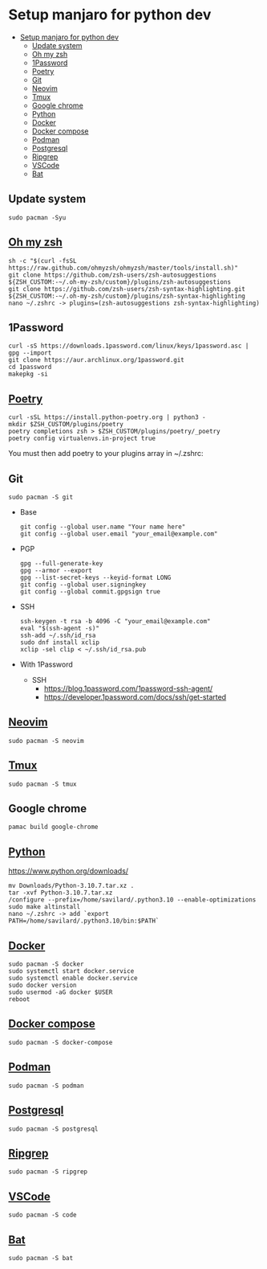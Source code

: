 # Setup manjaro for python dev

<!-- TOC -->
* [Setup manjaro for python dev](#setup-manjaro-for-python-dev)
  * [Update system](#update-system)
  * [Oh my zsh](#oh-my-zsh)
  * [1Password](#1password)
  * [Poetry](#poetry)
  * [Git](#git)
  * [Neovim](#neovim)
  * [Tmux](#tmux)
  * [Google chrome](#google-chrome)
  * [Python](#python)
  * [Docker](#docker)
  * [Docker compose](#docker-compose)
  * [Podman](#podman)
  * [Postgresql](#postgresql)
  * [Ripgrep](#ripgrep)
  * [VSCode](#vscode)
  * [Bat](#bat)
<!-- TOC -->

## Update system
```shell
sudo pacman -Syu
```

## [Oh my zsh](https://ohmyz.sh/)
```shell
sh -c "$(curl -fsSL https://raw.github.com/ohmyzsh/ohmyzsh/master/tools/install.sh)"
git clone https://github.com/zsh-users/zsh-autosuggestions ${ZSH_CUSTOM:-~/.oh-my-zsh/custom}/plugins/zsh-autosuggestions
git clone https://github.com/zsh-users/zsh-syntax-highlighting.git ${ZSH_CUSTOM:-~/.oh-my-zsh/custom}/plugins/zsh-syntax-highlighting
nano ~/.zshrc -> plugins=(zsh-autosuggestions zsh-syntax-highlighting)
```

## 1Password
```shell
curl -sS https://downloads.1password.com/linux/keys/1password.asc | gpg --import
git clone https://aur.archlinux.org/1password.git
cd 1password
makepkg -si
```

## [Poetry](https://python-poetry.org/docs/#installation)
```shell
curl -sSL https://install.python-poetry.org | python3 -
mkdir $ZSH_CUSTOM/plugins/poetry
poetry completions zsh > $ZSH_CUSTOM/plugins/poetry/_poetry
poetry config virtualenvs.in-project true
```
You must then add poetry to your plugins array in ~/.zshrc:

## Git
```shell
sudo pacman -S git
```
* Base
    ```shell
    git config --global user.name "Your name here"
    git config --global user.email "your_email@example.com"
    ```

* PGP
    ```shell
    gpg --full-generate-key
    gpg --armor --export
    gpg --list-secret-keys --keyid-format LONG
    git config --global user.signingkey
    git config --global commit.gpgsign true
    ```

* SSH
    ```shell
    ssh-keygen -t rsa -b 4096 -C "your_email@example.com"
    eval "$(ssh-agent -s)"
    ssh-add ~/.ssh/id_rsa
    sudo dnf install xclip
    xclip -sel clip < ~/.ssh/id_rsa.pub
    ```
  
* With 1Password
  * SSH
    * https://blog.1password.com/1password-ssh-agent/
    * https://developer.1password.com/docs/ssh/get-started

## [Neovim](https://neovim.io/)
```shell
sudo pacman -S neovim
```

## [Tmux](https://github.com/tmux/tmux/wiki)
```shell
sudo pacman -S tmux
```

## Google chrome
```shell
pamac build google-chrome
```

## [Python](https://www.python.org)
https://www.python.org/downloads/
```shell
mv Downloads/Python-3.10.7.tar.xz . 
tar -xvf Python-3.10.7.tar.xz 
/configure --prefix=/home/savilard/.python3.10 --enable-optimizations
sudo make altinstall
nano ~/.zshrc -> add `export PATH=/home/savilard/.python3.10/bin:$PATH`
```

## [Docker](https://www.docker.com/)
```shell
sudo pacman -S docker
sudo systemctl start docker.service
sudo systemctl enable docker.service
sudo docker version
sudo usermod -aG docker $USER
reboot
```

## [Docker compose](https://github.com/docker/compose)
```shell
sudo pacman -S docker-compose 
```

## [Podman](https://podman.io/)
```shell
sudo pacman -S podman
```

## [Postgresql](https://www.postgresql.org/)
```shell
sudo pacman -S postgresql
```

## [Ripgrep](https://github.com/BurntSushi/ripgrep)
```shell
sudo pacman -S ripgrep
```

## [VSCode](https://code.visualstudio.com/)
```shell
sudo pacman -S code
```

## [Bat](https://github.com/sharkdp/bat)
```shell
sudo pacman -S bat
```


